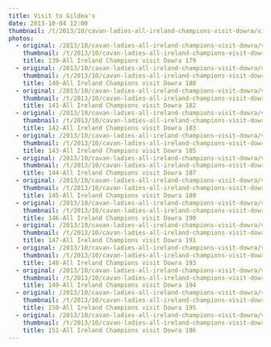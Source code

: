```yaml
---
title: Visit to Gildea's
date: 2013-10-04 12:00
thumbnail: /t/2013/10/cavan-ladies-all-ireland-champions-visit-dowra/visit-to-gildea-s/139-all-ireland-champions-visit-dowra-179.jpg
photos:
  - original: /2013/10/cavan-ladies-all-ireland-champions-visit-dowra/visit-to-gildea-s/139-all-ireland-champions-visit-dowra-179.jpg
    thumbnail: /t/2013/10/cavan-ladies-all-ireland-champions-visit-dowra/visit-to-gildea-s/139-all-ireland-champions-visit-dowra-179.jpg
    title: 139-All Ireland Champions visit Dowra 179
  - original: /2013/10/cavan-ladies-all-ireland-champions-visit-dowra/visit-to-gildea-s/140-all-ireland-champions-visit-dowra-180.jpg
    thumbnail: /t/2013/10/cavan-ladies-all-ireland-champions-visit-dowra/visit-to-gildea-s/140-all-ireland-champions-visit-dowra-180.jpg
    title: 140-All Ireland Champions visit Dowra 180
  - original: /2013/10/cavan-ladies-all-ireland-champions-visit-dowra/visit-to-gildea-s/141-all-ireland-champions-visit-dowra-182.jpg
    thumbnail: /t/2013/10/cavan-ladies-all-ireland-champions-visit-dowra/visit-to-gildea-s/141-all-ireland-champions-visit-dowra-182.jpg
    title: 141-All Ireland Champions visit Dowra 182
  - original: /2013/10/cavan-ladies-all-ireland-champions-visit-dowra/visit-to-gildea-s/142-all-ireland-champions-visit-dowra-183.jpg
    thumbnail: /t/2013/10/cavan-ladies-all-ireland-champions-visit-dowra/visit-to-gildea-s/142-all-ireland-champions-visit-dowra-183.jpg
    title: 142-All Ireland Champions visit Dowra 183
  - original: /2013/10/cavan-ladies-all-ireland-champions-visit-dowra/visit-to-gildea-s/143-all-ireland-champions-visit-dowra-185.jpg
    thumbnail: /t/2013/10/cavan-ladies-all-ireland-champions-visit-dowra/visit-to-gildea-s/143-all-ireland-champions-visit-dowra-185.jpg
    title: 143-All Ireland Champions visit Dowra 185
  - original: /2013/10/cavan-ladies-all-ireland-champions-visit-dowra/visit-to-gildea-s/144-all-ireland-champions-visit-dowra-187.jpg
    thumbnail: /t/2013/10/cavan-ladies-all-ireland-champions-visit-dowra/visit-to-gildea-s/144-all-ireland-champions-visit-dowra-187.jpg
    title: 144-All Ireland Champions visit Dowra 187
  - original: /2013/10/cavan-ladies-all-ireland-champions-visit-dowra/visit-to-gildea-s/145-all-ireland-champions-visit-dowra-189.jpg
    thumbnail: /t/2013/10/cavan-ladies-all-ireland-champions-visit-dowra/visit-to-gildea-s/145-all-ireland-champions-visit-dowra-189.jpg
    title: 145-All Ireland Champions visit Dowra 189
  - original: /2013/10/cavan-ladies-all-ireland-champions-visit-dowra/visit-to-gildea-s/146-all-ireland-champions-visit-dowra-190.jpg
    thumbnail: /t/2013/10/cavan-ladies-all-ireland-champions-visit-dowra/visit-to-gildea-s/146-all-ireland-champions-visit-dowra-190.jpg
    title: 146-All Ireland Champions visit Dowra 190
  - original: /2013/10/cavan-ladies-all-ireland-champions-visit-dowra/visit-to-gildea-s/147-all-ireland-champions-visit-dowra-191.jpg
    thumbnail: /t/2013/10/cavan-ladies-all-ireland-champions-visit-dowra/visit-to-gildea-s/147-all-ireland-champions-visit-dowra-191.jpg
    title: 147-All Ireland Champions visit Dowra 191
  - original: /2013/10/cavan-ladies-all-ireland-champions-visit-dowra/visit-to-gildea-s/148-all-ireland-champions-visit-dowra-193.jpg
    thumbnail: /t/2013/10/cavan-ladies-all-ireland-champions-visit-dowra/visit-to-gildea-s/148-all-ireland-champions-visit-dowra-193.jpg
    title: 148-All Ireland Champions visit Dowra 193
  - original: /2013/10/cavan-ladies-all-ireland-champions-visit-dowra/visit-to-gildea-s/149-all-ireland-champions-visit-dowra-194.jpg
    thumbnail: /t/2013/10/cavan-ladies-all-ireland-champions-visit-dowra/visit-to-gildea-s/149-all-ireland-champions-visit-dowra-194.jpg
    title: 149-All Ireland Champions visit Dowra 194
  - original: /2013/10/cavan-ladies-all-ireland-champions-visit-dowra/visit-to-gildea-s/150-all-ireland-champions-visit-dowra-195.jpg
    thumbnail: /t/2013/10/cavan-ladies-all-ireland-champions-visit-dowra/visit-to-gildea-s/150-all-ireland-champions-visit-dowra-195.jpg
    title: 150-All Ireland Champions visit Dowra 195
  - original: /2013/10/cavan-ladies-all-ireland-champions-visit-dowra/visit-to-gildea-s/151-all-ireland-champions-visit-dowra-196.jpg
    thumbnail: /t/2013/10/cavan-ladies-all-ireland-champions-visit-dowra/visit-to-gildea-s/151-all-ireland-champions-visit-dowra-196.jpg
    title: 151-All Ireland Champions visit Dowra 196
---
```

